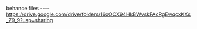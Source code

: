 behance files ---- https://drive.google.com/drive/folders/16xOCX94HkBWvskFAcRgEwqcxKXs_Z9_9?usp=sharing
